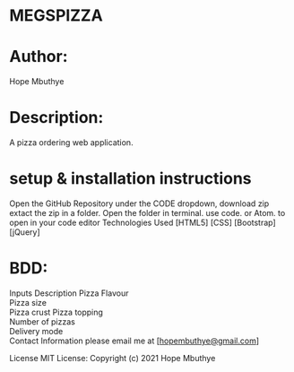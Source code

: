 # MEGSPIZZA
# Author:
Hope Mbuthye

 # Description:
A pizza ordering web application.

 # setup & installation instructions
Open the GitHub Repository
under the CODE dropdown, download zip
extact the zip in a folder.
Open the folder in terminal.
use code. or Atom. to open in your code editor
Technologies Used
[HTML5]
[CSS]
[Bootstrap]
[jQuery]
# BDD:
Inputs	Description
Pizza Flavour	
Pizza size	
Pizza crust	
Pizza topping	
Number of pizzas	
Delivery mode	
Contact Information
please email me at [hopembuthye@gmail.com]

License
MIT License:
Copyright (c) 2021 Hope Mbuthye